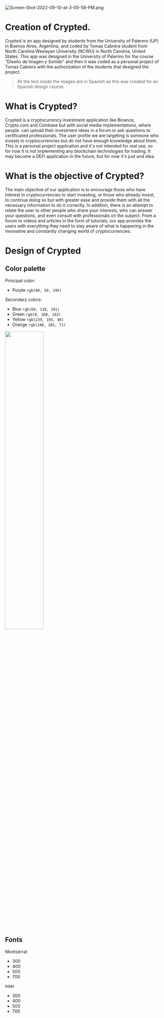 

![Screen-Shot-2022-09-10-at-3-00-58-PM.png](https://i.postimg.cc/Cxq4qFKy/Screen-Shot-2022-09-10-at-3-00-58-PM.png)

# Creation of Crypted.
Crypted is an app designed by students from the University of Palermo (UP) in Buenos Aires, Argentina, and coded by Tomas Cabrera student from North Carolina Wesleyan University (NCWU) in North Carolina, United States. This app was designed in the University of Palermo for the course "Diseño de Imagen y Sonido" and then it was coded as a personal project of Tomas Cabrera with the authorization of the students that designed the project.

> All the text inside the images are in Spanish as this was created for an Spanish design course.

# What is Crypted?
Crypted is a cryptocurrency investment application like Binance, Crypto.com and Coinbase but with social media implementations, where people. can upload their investment ideas in a forum or ask questions to certificated professionals. The user profile we are targeting is someone who invests in cryptocurrencies but do not have enough knowledge about them. This is a personal project application and it's not intended for real use, so for now it is not implementing any blockchain technologies for trading. It may become a DEFI application in the future, but for now it's just and idea.

# What is the objective of Crypted?
The main objective of our application is to encourage those who have interest in cryptocurrencies to start investing, or those who already invest, to continue doing so but with greater ease and provide them with all the necessary information to do it correctly. In addition, there is an attempt to relate the user to other people who share your interests, who can answer your questions, and even consult with professionals on the subject. From a forum to videos and articles in the form of tutorials, our app provides the users with everything they need to stay aware of what is happening in the innovative and constantly changing world of cryptocurrencies.

# Design of Crypted

## Color palette
Principal color:
 - Purple `rgb(89, 50, 195)`
 
Secondary colors:
 - Blue `rgb(69, 118, 191)`
 - Green `rgb(0, 160, 143)`
 - Yellow `rgb(239, 195, 88)`
 - Orange `rgb(248, 102, 71)`

<img src="https://i.postimg.cc/Kjs4nGhS/Screen-Shot-2022-09-10-at-5-41-51-PM.png" width=50% height=50%>

## Fonts
Montserrat
 - 300
 - 400
 - 500
 - 700
 
Inter
 - 300
 - 400
 - 500
 - 700
 

